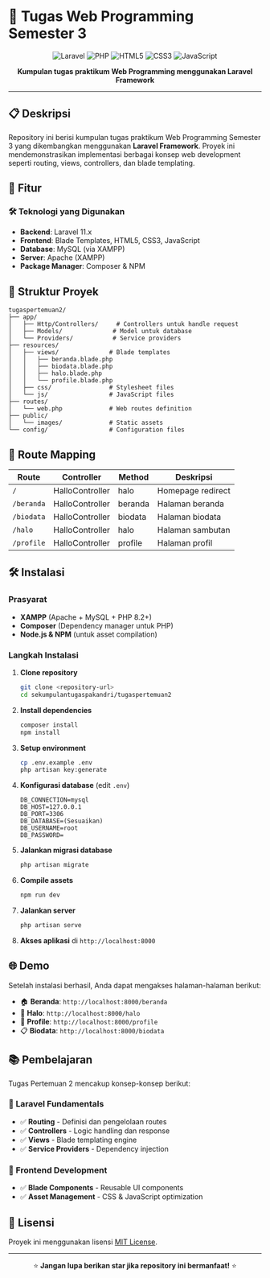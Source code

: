 # 🎯 Tugas Web Programming Semester 3

<div align="center">

![Laravel](https://img.shields.io/badge/Laravel-10.x-FF2D20?style=for-the-badge&logo=laravel&logoColor=white)
![PHP](https://img.shields.io/badge/PHP-8.2+-777BB4?style=for-the-badge&logo=php&logoColor=white)
![HTML5](https://img.shields.io/badge/HTML5-E34F26?style=for-the-badge&logo=html5&logoColor=white)
![CSS3](https://img.shields.io/badge/CSS3-1572B6?style=for-the-badge&logo=css3&logoColor=white)
![JavaScript](https://img.shields.io/badge/JavaScript-F7DF1E?style=for-the-badge&logo=javascript&logoColor=black)

**Kumpulan tugas praktikum Web Programming menggunakan Laravel Framework**

</div>

---

## 📋 Deskripsi

Repository ini berisi kumpulan tugas praktikum Web Programming Semester 3 yang dikembangkan menggunakan **Laravel Framework**. Proyek ini mendemonstrasikan implementasi berbagai konsep web development seperti routing, views, controllers, dan blade templating.

## 🚀 Fitur


### 🛠️ Teknologi yang Digunakan
- **Backend**: Laravel 11.x
- **Frontend**: Blade Templates, HTML5, CSS3, JavaScript
- **Database**: MySQL (via XAMPP)
- **Server**: Apache (XAMPP)
- **Package Manager**: Composer & NPM

## 📁 Struktur Proyek

```
tugaspertemuan2/
├── app/
│   ├── Http/Controllers/     # Controllers untuk handle request
│   ├── Models/              # Model untuk database
│   └── Providers/           # Service providers
├── resources/
│   ├── views/              # Blade templates
│   │   ├── beranda.blade.php
│   │   ├── biodata.blade.php
│   │   ├── halo.blade.php
│   │   └── profile.blade.php
│   ├── css/                # Stylesheet files
│   └── js/                 # JavaScript files
├── routes/
│   └── web.php             # Web routes definition
├── public/
│   └── images/             # Static assets
└── config/                 # Configuration files
```

## 🔗 Route Mapping

| Route | Controller | Method | Deskripsi |
|-------|-----------|---------|-----------|
| `/` | HalloController | halo | Homepage redirect |
| `/beranda` | HalloController | beranda | Halaman beranda |
| `/biodata` | HalloController | biodata | Halaman biodata |
| `/halo` | HalloController | halo | Halaman sambutan |
| `/profile` | HalloController | profile | Halaman profil |

## 🛠️ Instalasi

### Prasyarat
- **XAMPP** (Apache + MySQL + PHP 8.2+)
- **Composer** (Dependency manager untuk PHP)
- **Node.js & NPM** (untuk asset compilation)

### Langkah Instalasi

1. **Clone repository**
   ```bash
   git clone <repository-url>
   cd sekumpulantugaspakandri/tugaspertemuan2
   ```

2. **Install dependencies**
   ```bash
   composer install
   npm install
   ```

3. **Setup environment**
   ```bash
   cp .env.example .env
   php artisan key:generate
   ```

4. **Konfigurasi database** (edit `.env`)
   ```env
   DB_CONNECTION=mysql
   DB_HOST=127.0.0.1
   DB_PORT=3306
   DB_DATABASE=(Sesuaikan)
   DB_USERNAME=root
   DB_PASSWORD=
   ```

5. **Jalankan migrasi database**
   ```bash
   php artisan migrate
   ```

6. **Compile assets**
   ```bash
   npm run dev
   ```

7. **Jalankan server**
   ```bash
   php artisan serve
   ```

8. **Akses aplikasi** di `http://localhost:8000`

## 🌐 Demo

Setelah instalasi berhasil, Anda dapat mengakses halaman-halaman berikut:

- 🏠 **Beranda**: `http://localhost:8000/beranda`
- 👋 **Halo**: `http://localhost:8000/halo` 
- 👤 **Profile**: `http://localhost:8000/profile`
- 📋 **Biodata**: `http://localhost:8000/biodata`

## 📚 Pembelajaran

Tugas Pertemuan 2  mencakup konsep-konsep berikut:

### 🎯 Laravel Fundamentals
- ✅ **Routing** - Definisi dan pengelolaan routes
- ✅ **Controllers** - Logic handling dan response
- ✅ **Views** - Blade templating engine
- ✅ **Service Providers** - Dependency injection

### 🎨 Frontend Development
- ✅ **Blade Components** - Reusable UI components
- ✅ **Asset Management** - CSS & JavaScript optimization


## 📄 Lisensi

Proyek ini menggunakan lisensi [MIT License](https://opensource.org/licenses/MIT).


---

<div align="center">


⭐ **Jangan lupa berikan star jika repository ini bermanfaat!** ⭐

</div>